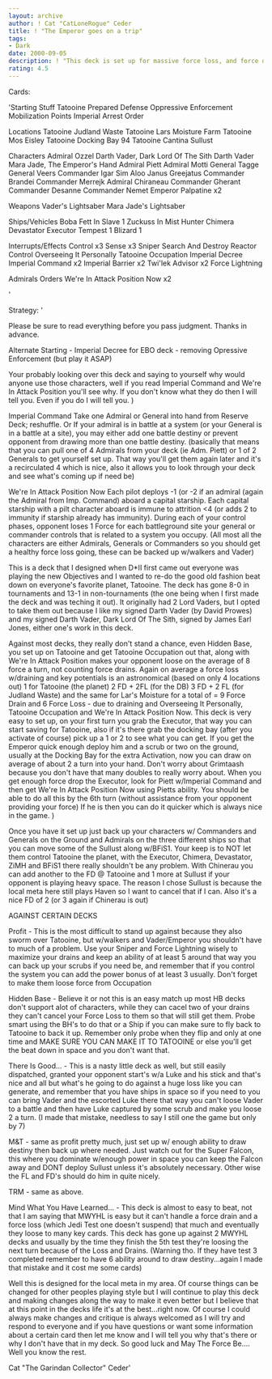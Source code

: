 ```yaml
---
layout: archive
author: ! Cat "CatLoneRogue" Ceder
title: ! "The Emperor goes on a trip"
tags:
- Dark
date: 2000-09-05
description: ! "This deck is set up for massive force loss, and force drains"
rating: 4.5
---
```

Cards: 

'Starting Stuff
Tatooine
Prepared Defense
Oppressive Enforcement
Mobilization Points
Imperial Arrest Order

Locations
Tatooine Judland Waste
Tatooine Lars Moisture Farm
Tatooine Mos Eisley
Tatooine Docking Bay 94
Tatooine Cantina
Sullust

Characters
Admiral Ozzel
Darth Vader, Dark Lord Of The Sith
Darth Vader
Mara Jade, The Emperor's Hand
Admiral Piett
Admiral Motti
General Tagge
General Veers
Commander Igar
Sim Aloo
Janus Greejatus
Commander Brandei
Commander Merrejk
Admiral Chiraneau
Commander Gherant
Commander Desanne
Commander Nemet
Emperor Palpatine x2

Weapons
Vader's Lightsaber
Mara Jade's Lightsaber

Ships/Vehicles
Boba Fett In Slave 1
Zuckuss In Mist Hunter
Chimera
Devastator
Executor
Tempest 1
Blizard 1

Interrupts/Effects
Control x3
Sense x3
Sniper
Search And Destroy
Reactor Control
Overseeing It Personally
Tatooine Occupation
Imperial Decree
Imperial Command x2
Imperial Barrier x2
Twi'lek Advisor x2
Force Lightning

Admirals Orders
We're In Attack Position Now x2

'

Strategy: '

Please be sure to read everything before you pass judgment. Thanks in advance.

Alternate Starting - Imperial Decree for EBO deck - removing Opressive Enforcement (but play it ASAP)

Your probably looking over this deck and saying to yourself why would anyone use those characters, well if you read Imperial Command and We're In Attack Position you'll see why. If you don't know what they do then I will tell you. Even if you do I will tell you. )

Imperial Command
Take one Admiral or General into hand from Reserve Deck; reshuffle. Or If your admiral is in battle at a system (or your General is in a battle at a site), you may either add one battle destiny or prevent opponent from drawing more than one battle destiny.
(basically that means that you can pull one of 4 Admirals from your deck (ie Adm. Piett) or 1 of 2 Generals to get yourself set up. That way you'll get them again later and it's a recirculated 4 which is nice, also it allows you to look through your deck and see what's coming up if need be)

We're In Attack Position Now
Each pilot deploys -1 (or -2 if an admiral (again the Admiral from Imp. Command) aboard a capital starship. Each capital starship with a pilt character aboard is immune to attrition <4 (or adds 2 to immunity if starship already has immunity). During each of your control phases, opponent loses 1 Force for each battleground site your general or commander controls that is related to a system you occupy.
(All most all the characters are either Admirals, Generals or Commanders so you should get a healthy force loss going, these can be backed up w/walkers and Vader)


This is a deck that I designed when D*II first came out everyone was playing the new Objectives and I wanted to re-do the good old fashion beat down on everyone's favorite planet, Tatooine. The deck has gone 8-0 in tournaments and 13-1 in non-tournaments (the one being when I first made the deck and was teching it out). It originally had 2 Lord Vaders, but I opted to take them out because I like my signed Darth Vader (by David Prowes) and my signed Darth Vader, Dark Lord Of The Sith, signed by James Earl Jones, either one's work in this deck.

Against most decks, they really don't stand a chance, even Hidden Base, you set up on Tatooine and get Tatooine Occupation out that, along with We're In Attack Position makes your opponent loose on the average of 8 force a turn, not counting force drains. Again on average a force loss w/draining and key potentials is an astronomical (based on only 4 locations out) 1 for Tatooine (the planet) 2 FD + 2FL (for the DB) 3 FD + 2 FL (for Judland Waste) and the same for Lar's Moisture for a total of = 9 Force Drain and 6 Force Loss - due to draining and Overseeing It Personally, Tatooine Occupation and We're In Attack Position Now.
This deck is very easy to set up, on your first turn you grab the Executor, that way you can start saving for Tatooine, also if it's there grab the docking bay (after you activate of course) pick up a 1 or 2 to see what you can get. If you get the Emperor quick enough deploy him and a scrub or two on the ground, usually at the Docking Bay for the extra Activation, now you can draw on average of about 2 a turn into your hand. Don't worry about Grimtaash because you don't have that many doubles to really worry about. When you get enough force drop the Executor, look for Piett w/Imperial Command and then get We're In Attack Position Now using Pietts ability. You should be able to do all this by the 6th turn (without assistance from your opponent providing your force) If he is then you can do it quicker which is always nice in the game. )

Once you have it set up just back up your characters w/ Commanders and Generals on the Ground and Admirals on the three different ships so that you can move some of the Sullust along w/BFiS1. Your keep is to NOT let them control Tatooine the planet, with the Executor, Chimera, Devastator, ZiMH and BFiS1 there really shouldn't be any problem. With Chinerau you can add another to the FD @ Tatooine and 1 more at Sullust if your opponent is playing heavy space. The reason I chose Sullust is because the local meta here still plays Haven so I want to cancel that if I can. Also it's a nice FD of 2 (or 3 again if Chinerau is out)

AGAINST CERTAIN DECKS

Profit - This is the most difficult to stand up against because they also sworm over Tatooine, but w/walkers and Vader/Emperor you shouldn't have to much of a problem. Use your Sniper and Force Lightning wisely to maximize your drains and keep an ability of at least 5 around that way you can back up your scrubs if you need be, and remember that if you control the system you can add the power bonus of at least 3 usually. Don't forget to make them loose force from Occupation

Hidden Base - Believe it or not this is an easy match up most HB decks don't support alot of characters, while they can cacel two of your drains they can't cancel your Force Loss to them so that will still get them. Probe smart using the BH's to do that or a Ship if you can make sure to fly back to Tatooine to back it up. Remember only probe when they flip and only at one time and MAKE SURE YOU CAN MAKE IT TO TATOOINE or else you'll get the beat down in space and you don't want that.

There Is Good... - This is a nasty little deck as well, but still easily dispatched, granted your opponent start's w/a Luke and his stick and that's nice and all but what's he going to do against a huge loss like you can generate, and remember that you have ships in space so if you need to you can bring Vader and the escorted Luke there that way you can't loose Vader to a battle and then have Luke captured by some scrub and make you loose 2 a turn. (I made that mistake, needless to say I still one the game but only by 7)

M&T - same as profit pretty much, just set up w/ enough ability to draw destiny then back up where needed. Just watch out for the Super Falcon, this where you dominate w/enough power in space you can keep the Falcon away and DONT deploy Sullust unless it's absolutely necessary. Other wise the FL and FD's should do him in quite nicely.

TRM - same as above.

Mind What You Have Learned... - This deck is almost to easy to beat, not that I am saying that MWYHL is easy but it can't handle a force drain and a force loss (which Jedi Test one doesn't suspend) that much and eventually they loose to many key cards. This deck has gone up against 2 MWYHL decks and usually by the time they finish the 5th test they're loosing the next turn because of the Loss and Drains. (Warning tho. If they have test 3 completed remember to have 6 ability around to draw destiny...again I made that mistake and it cost me some cards)


Well this is designed for the local meta in my area. Of course things can be changed for other peoples playing style but I will continue to play this deck and making changes along the way to make it even better but I believe that at this point in the decks life it's at the best...right now. Of course I could always make changes and critique is always welcomed as I will try and respond to everyone and if you have questions or want some information about a certain card then let me know and I will tell you why that's there or why I don't have that in my deck. So good luck and May The Force Be.... Well you know the rest.

Cat "The Garindan Collector" Ceder'